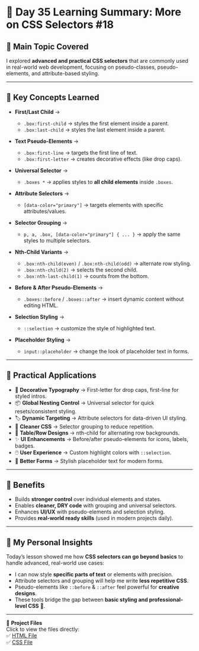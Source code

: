 # 🌟 Day 35 Learning Summary: More on CSS Selectors #18  

## 📌 Main Topic Covered  
I explored **advanced and practical CSS selectors** that are commonly used in real-world web development, focusing on pseudo-classes, pseudo-elements, and attribute-based styling.  

---

## 🔹 Key Concepts Learned  
- **First/Last Child** →  
  - `.box:first-child` → styles the first element inside a parent.  
  - `.box:last-child` → styles the last element inside a parent.  

- **Text Pseudo-Elements** →  
  - `.box:first-line` → targets the first line of text.  
  - `.box:first-letter` → creates decorative effects (like drop caps).  

- **Universal Selector** →  
  - `.boxes *` → applies styles to **all child elements** inside `.boxes`.  

- **Attribute Selectors** →  
  - `[data-color="primary"]` → targets elements with specific attributes/values.  

- **Selector Grouping** →  
  - `p, a, .box, [data-color="primary"] { ... }` → apply the same styles to multiple selectors.  

- **Nth-Child Variants** →  
  - `.box:nth-child(even)` / `.box:nth-child(odd)` → alternate row styling.  
  - `.box:nth-child(2)` → selects the second child.  
  - `.box:nth-last-child(1)` → counts from the bottom.  

- **Before & After Pseudo-Elements** →  
  - `.boxes::before` / `.boxes::after` → insert dynamic content without editing HTML.  

- **Selection Styling** →  
  - `::selection` → customize the style of highlighted text.  

- **Placeholder Styling** →  
  - `input::placeholder` → change the look of placeholder text in forms.  

---

## 🔹 Practical Applications  
- 🎨 **Decorative Typography** → First-letter for drop caps, first-line for styled intros.  
- 📦 **Global Nesting Control** → Universal selector for quick resets/consistent styling.  
- 🏷️ **Dynamic Targeting** → Attribute selectors for data-driven UI styling.  
- 🧾 **Cleaner CSS** → Selector grouping to reduce repetition.  
- 🔄 **Table/Row Designs** → nth-child for alternating row backgrounds.  
- ✨ **UI Enhancements** → Before/after pseudo-elements for icons, labels, badges.  
- 🖱️ **User Experience** → Custom highlight colors with `::selection`.  
- 📝 **Better Forms** → Stylish placeholder text for modern forms.  

---

## 🔹 Benefits  
- Builds **stronger control** over individual elements and states.  
- Enables **cleaner, DRY code** with grouping and universal selectors.  
- Enhances **UI/UX** with pseudo-elements and selection styling.  
- Provides **real-world ready skills** (used in modern projects daily).  

---

## 🌟 My Personal Insights  
Today’s lesson showed me how **CSS selectors can go beyond basics** to handle advanced, real-world use cases:  
- I can now style **specific parts of text** or elements with precision.  
- Attribute selectors and grouping will help me write **less repetitive CSS**.  
- Pseudo-elements like `::before` & `::after` feel powerful for **creative designs**.  
- These tools bridge the gap between **basic styling and professional-level CSS** 🚀.  

---

📂 **Project Files**  
Click to view the files directly:  
✅ [HTML File](./index.html)  
✅ [CSS File](./style.css)  

